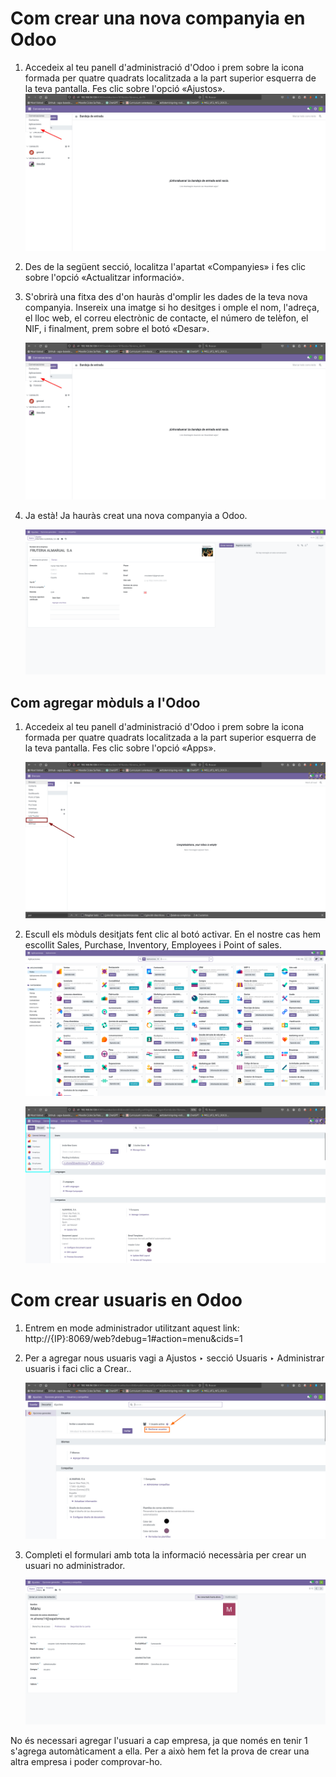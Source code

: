 # Com crear una nova companyia en Odoo

1. Accedeix al teu panell d'administració d'Odoo i prem sobre la icona formada per quatre quadrats localitzada a la part superior esquerra de la teva pantalla. Fes clic sobre l'opció «Ajustos».  
   ![foto_ajustes](https://github.com/amartinez14-sapa/oodo.github.io-Public/blob/main/img/foto_ajustes.jpeg)

2. Des de la següent secció, localitza l'apartat «Companyies» i fes clic sobre l'opció «Actualitzar informació».

3. S'obrirà una fitxa des d'on hauràs d'omplir les dades de la teva nova companyia. Insereix una imatge si ho desitges i omple el nom, l'adreça, el lloc web, el correu electrònic de contacte, el número de telèfon, el NIF, i finalment, prem sobre el botó «Desar».
   
   ![dades_de_l'empresa](https://github.com/amartinez14-sapa/oodo.github.io-Public/blob/main/img/foto_ajustes.jpeg?raw=true)

4. Ja està! Ja hauràs creat una nova companyia a Odoo.

   ![dades_de_l'empresa](https://github.com/amartinez14-sapa/oodo.github.io-Public/blob/main/img/Fitxa_Empresa.png)
   
## Com agregar mòduls a l'Odoo

1. Accedeix al teu panell d'administració d'Odoo i prem sobre la icona formada per quatre quadrats localitzada a la part superior esquerra de la teva pantalla. Fes clic sobre l'opció «Apps».
   
   ![apps](https://github.com/amartinez14-sapa/oodo.github.io-Public/blob/main/img/apps.jpeg)

      

3. Escull els mòduls desitjats fent clic al botó activar. En el nostre cas hem escollit Sales, Purchase, Inventory, Employees i Point of sales.
   ![apps](https://github.com/amartinez14-sapa/oodo.github.io-Public/blob/main/img/APPS.png)
   
   ![moduls](https://github.com/amartinez14-sapa/oodo.github.io-Public/blob/main/img/moduls.jpeg)

# Com crear usuaris en Odoo

1. Entrem en mode administrador utilitzant aquest link:
   http://{IP}:8069/web?debug=1#action=menu&cids=1

2. Per a agregar nous usuaris vagi a Ajustos ‣ secció Usuaris ‣ Administrar usuaris i faci clic a Crear..
   
   ![gestió_d'usuaris](https://github.com/amartinez14-sapa/oodo.github.io-Public/blob/main/img/gestionar_usuarios.jpeg)

3. Completi el formulari amb tota la informació necessària per crear un usuari no administrador.
   
   ![usuaris_no_adm](https://github.com/amartinez14-sapa/oodo.github.io-Public/blob/main/img/Usuari_Manu.png)

No és necessari agregar l'usuari a cap empresa, ja que només en tenir 1 s'agrega automàticament a ella. Per a això hem fet la prova de crear una altra empresa i poder comprovar-ho.
